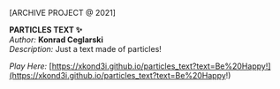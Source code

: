 [ARCHIVE PROJECT @ 2021]

**PARTICLES TEXT ✨** \
*Author:* **Konrad Ceglarski** \
*Description:* Just a text made of particles!

*Play Here:* [https://xkond3i.github.io/particles_text?text=Be%20Happy!](https://xkond3i.github.io/particles_text?text=Be%20Happy!)

